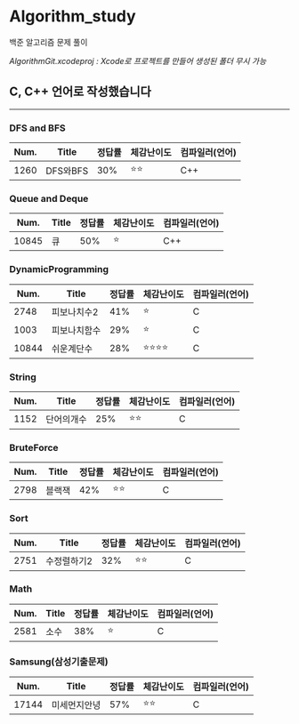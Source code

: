 # Algorithm_study
백준 알고리즘 문제 풀이


*AlgorithmGit.xcodeproj : Xcode로 프로젝트를 만들어 생성된 폴더 무시 가능*

## C, C++ 언어로 작성했습니다 ##
------------------------------------

### DFS and BFS ###

| Num. | Title | 정답률 | 체감난이도 | 컴파일러(언어) |
|---|---|---|---|---|
|1260|DFS와BFS|30%|:star::star:|C++|


### Queue and Deque ###

| Num. | Title | 정답률 | 체감난이도 | 컴파일러(언어) |
|---|---|---|---|---|
|10845|큐|50%|:star:|C++|


### DynamicProgramming ###

| Num. | Title | 정답률 | 체감난이도 | 컴파일러(언어) |
|---|---|---|---|---|
|2748|피보나치수2|41%|:star:|C|
|1003|피보나치함수|29%|:star:|C|
|10844|쉬운계단수|28%|:star::star::star::star:|C|


### String ###

| Num. | Title | 정답률 | 체감난이도 | 컴파일러(언어) |
|---|---|---|---|---|
|1152|단어의개수|25%|:star::star:|C|


### BruteForce ###

| Num. | Title | 정답률 | 체감난이도 | 컴파일러(언어) |
|---|---|---|---|---|
|2798|블랙잭|42%|:star::star:|C|


### Sort ###

| Num. | Title | 정답률 | 체감난이도 | 컴파일러(언어) |
|---|---|---|---|---|
|2751|수정렬하기2|32%|:star::star:|C|


### Math ###

| Num. | Title | 정답률 | 체감난이도 | 컴파일러(언어) |
|---|---|---|---|---|
|2581|소수|38%|:star:|C|


### Samsung(삼성기출문제) ###

| Num. | Title | 정답률 | 체감난이도 | 컴파일러(언어) |
|---|---|---|---|---|
|17144|미세먼지안녕|57%|:star::star:|C|



